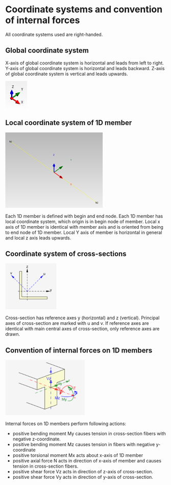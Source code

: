 # Coordinate systems and convention of internal forces
All coordinate systems used are right-handed.

## Global coordinate system
X-axis of global coordinate system is horizontal and leads from left to right. 
Y-axis of global coordinate system is horizontal and leads backward. 
Z-axis of global coordinate system is vertical and leads upwards. 

![gcs.png](../Images/gcs.png)

## Local coordinate system of 1D member
![lcs.png](../Images/lcs.png)

Each 1D member is defined with begin and end node. Each 1D member has local coordinate system, which origin is in begin node of member. Local x axis of 1D member is identical with member axis and is oriented from being to end node of 1D member. Local Y axis of member is horizontal in general and local z axis leads upwards.

## Coordinate system of cross-sections
![css-cs.png](../Images/css-cs.png)

Cross-section has reference axes y (horizontal) and z (vertical).
Principal axes of cross-section are marked with u and v.
If reference axes are identical with main central axes of cross-section, only reference axes are drawn.

## Convention of internal forces on 1D members
![forces.png](../Images/forces.png)

Internal forces on 1D members perform following actions:
* positive bending moment My causes tension in cross-section fibers with negative z-coordinate. 
* positive bending moment Mz causes tension in fibers with negative y-coordinate 
* positive torsional moment Mx acts about x-axis of 1D member 
* positive axial force N acts in direction of x-axis of member and causes tension in cross-section fibers. 
* positive shear force Vz acts in direction of z-axis of cross-section.
* positive shear force Vy acts in direction of y-axis of cross-section. 

